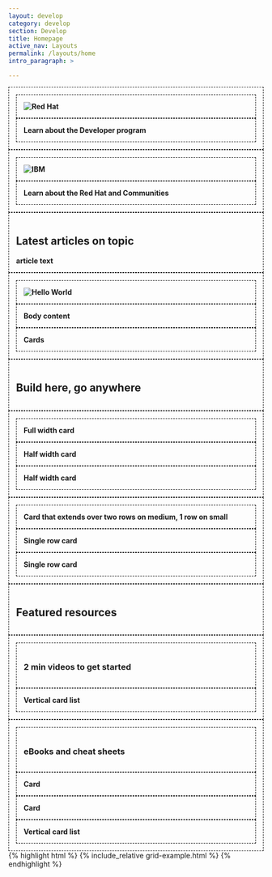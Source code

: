 ```yaml
---
layout: develop
category: develop
section: Develop
title: Homepage
active_nav: Layouts
permalink: /layouts/home
intro_paragraph: >

---
```


<style>
  .rhddx-homepage-example .pf-l-grid > * {
    border: 1px dashed #000;
    font-weight: 700;
    padding: 1em;
  }
</style>

<div class="rhddx-homepage-example">
  <div class="pf-l-grid">
    <div class="pf-l-grid__item pf-m-12-col pf-m-6-col-on-md">
      <div class="pf-l-grid">
        <div class="pf-l-grid__item pf-m-12-col pf-u-mx-auto pf-u-my-0">
          <img src="https://via.placeholder.com/350x200.png?text=Red+Hat" alt="Red Hat">
        </div>
        <div class="pf-l-grid__item pf-m-12-col pf-u-text-align-center">
          Learn about the Developer program
        </div>
      </div>
    </div>
    <div class="pf-l-grid__item pf-m-12-col pf-m-6-col-on-md">
      <div class="pf-l-grid">
        <div class="pf-l-grid__item pf-m-12-col pf-u-mx-auto pf-u-my-0">
          <img src="https://via.placeholder.com/350x200.png?text=IBM" alt="IBM">
        </div>
        <div class="pf-l-grid__item pf-m-12-col pf-u-text-align-center">
          Learn about the Red Hat and Communities
        </div>
      </div>
    </div>
    <div class="pf-l-grid__item pf-m-12-col pf-m-3-col-on-md pf-m-3-row-on-md">
      <h2>Latest articles on topic</h2>
      article text
    </div>
    <div class="pf-l-grid__item pf-m-12-col pf-m-9-col-on-md">
      <div class="pf-l-grid">
        <div class="pf-l-grid__item">
          <img src="https://via.placeholder.com/350x200?text=Hello+world" alt="Hello World">
        </div>
        <div class="pf-l-grid__item">
          Body content
        </div>
        <div class="pf-l-grid__item">
          Cards
        </div>
      </div>
    </div>
    <div class="pf-l-grid__item pf-m-12-col">
      <h2>Build here, go anywhere</h2>
    </div>
    <div class="pf-l-grid__item pf-m-12-col pf-m-6-col-on-md">
      <div class="pf-l-grid">
        <div class="pf-l-grid__item pf-m-12-col">
          Full width card
        </div>
        <div class="pf-l-grid__item pf-m-6-col">
          Half width card
        </div>
        <div class="pf-l-grid__item pf-m-6-col">
          Half width card
        </div>
      </div>
    </div>
    <div class="pf-l-grid__item pf-m-12-col pf-m-6-col-on-md">
      <div class="pf-l-grid">
        <div class="pf-l-grid__item pf-m-12-col pf-m-6-col-on-md pf-m-2-row-on-md">
          Card that extends over two rows on medium, 1 row on small
        </div>
        <div class="pf-l-grid__item pf-m-12-col pf-m-6-col-on-md">
          Single row card
        </div>
        <div class="pf-l-grid__item pf-m-12-col pf-m-6-col-on-md">
          Single row card
        </div>
      </div>
    </div>
    <div class="pf-l-grid__item pf-m-12-col">
      <h2>Featured resources</h2>
    </div>
    <div class="pf-l-grid__item pf-m-12-col pf-m-3-col-on-md pf-m-2-row-on-md">
      <div class="pf-l-grid">
        <div class="pf-l-grid__item pf-m-12-col">
          <h3>2 min videos to get started</h3>
        </div>
      </div>
      <div class="pf-l-grid">
        <div class="pf-l-grid__item">
          Vertical card list
        </div>
      </div>
    </div>
    <div class="pf-l-grid__item pf-m-12-col pf-m-9-col-on-md">
      <div class="pf-l-grid">
        <div class="pf-l-grid__item pf-m-12-col">
          <h3>eBooks and cheat sheets</h3>
        </div>
      </div>
      <div class="pf-l-grid">
        <div class="pf-l-grid__item pf-m-12-col pf-m-4-col-on-md">
          Card
        </div>
        <div class="pf-l-grid__item pf-m-12-col pf-m-4-col-on-md">
          Card
        </div>
        <div class="pf-l-grid__item pf-m-12-col pf-m-4-col-on-md">
          Vertical card list
        </div>
      </div>
    </div>
  </div>
</div>
{% highlight html %}
  {% include_relative grid-example.html %}
{% endhighlight %}
